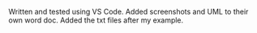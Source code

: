 Written and tested using VS Code. Added screenshots and UML to their own word doc. Added the txt files after my example.


